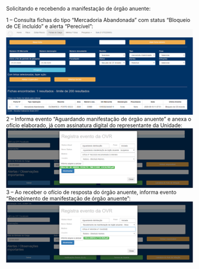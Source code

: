 Solicitando e recebendo a manifestação de órgão anuente:

1 – Consulta fichas do tipo “Mercadoria Abandonada” com status “Bloqueio de CE incluído” e alerta “Perecível”:
![Mercadoria Abandonada Bloqueio](../images/MAb1.png)
2 – Informa evento “Aguardando manifestação de órgão anuente” e anexa o ofício elaborado, já com assinatura digital do representante da Unidade:
![Aguarda Orgão Anuente](../images/MAb2.png)
3 – Ao receber o ofício de resposta do órgão anuente, informa evento “Recebimento de manifestação de órgão anuente”:
![Recebimento do Órgão Anuente](../images/MAb3.png)